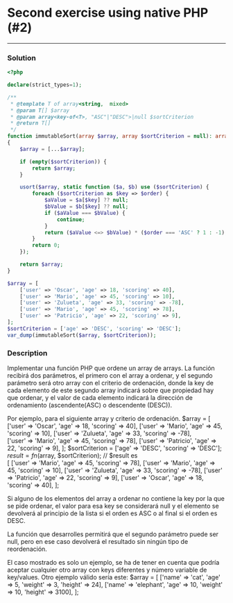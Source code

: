# Second exercise using native PHP (#2)
- - -

### Solution
```php
<?php

declare(strict_types=1);

/**
 * @template T of array<string,  mixed>
 * @param T[] $array
 * @param array<key-of<T>, "ASC"|"DESC">|null $sortCriterion
 * @return T[]
 */
function immutableSort(array $array, array $sortCriterion = null): array
{
    $array = [...$array];

    if (empty($sortCriterion)) {
        return $array;
    }

    usort($array, static function ($a, $b) use ($sortCriterion) {
        foreach ($sortCriterion as $key => $order) {
            $aValue = $a[$key] ?? null;
            $bValue = $b[$key] ?? null;
            if ($aValue === $bValue) {
                continue;
            }
            return ($aValue <=> $bValue) * ($order === 'ASC' ? 1 : -1);
        }
        return 0;
    });

    return $array;
}

$array = [
    ['user' => 'Oscar', 'age' => 18, 'scoring' => 40],
    ['user' => 'Mario', 'age' => 45, 'scoring' => 10],
    ['user' => 'Zulueta', 'age' => 33, 'scoring' => -78],
    ['user' => 'Mario', 'age' => 45, 'scoring' => 78],
    ['user' => 'Patricio', 'age' => 22, 'scoring' => 9],
];
$sortCriterion = ['age' => 'DESC', 'scoring' => 'DESC'];
var_dump(immutableSort($array, $sortCriterion));
```

### Description

Implementar una función PHP que ordene un array de arrays. La función recibirá dos parámetros, el primero con el array a ordenar, y el segundo parámetro será otro array con el criterio de ordenación, donde la key de cada elemento de este segundo array indicará sobre que propiedad hay que ordenar, y el valor de cada elemento indicará la dirección de ordenamiento (ascendente(ASC) o descendente (DESC)).

Por ejemplo, para el siguiente array y criterio de ordenación.
$array = [
['user' => 'Oscar', 'age' => 18, 'scoring' => 40],
['user' => 'Mario', 'age' => 45, 'scoring' => 10],
['user' => 'Zulueta', 'age' => 33, 'scoring' => -78],  
['user' => 'Mario', 'age' => 45, 'scoring' => 78],
['user' => 'Patricio', 'age' => 22, 'scoring' => 9],
];
$sortCriterion = ['age' => 'DESC', 'scoring' => 'DESC'];
$result = fn($array, $sortCriterion);
// $result es  
[
['user' => 'Mario', 'age' => 45, 'scoring' => 78],
['user' => 'Mario', 'age' => 45, 'scoring' => 10],
['user' => 'Zulueta', 'age' => 33, 'scoring' => -78],
['user' => 'Patricio', 'age' => 22, 'scoring' => 9],
['user' => 'Oscar', 'age' => 18, 'scoring' => 40],
];

Si alguno de los elementos del array a ordenar no contiene la key por la que se pide ordenar, el valor para esa key se considerará null y el elemento se devolverá al principio de la lista si el orden es ASC o al final si el orden es DESC.

La función que desarrolles permitirá que el segundo parámetro puede ser null, pero en ese caso devolverá el resultado sin ningún tipo de reordenación.

El caso mostrado es solo un ejemplo, se ha de tener en cuenta que podría aceptar cualquier otro array con keys diferentes y número variable de key/values. Otro ejemplo válido sería este:
$array = [
['name' => 'cat', 'age' => 5, 'weight' => 3, 'height' => 24],
['name' => 'elephant', 'age' => 10, 'weight' => 10, 'height' => 3100],
];
